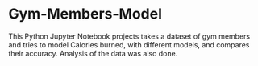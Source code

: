 # Gym-Members-Model
This Python Jupyter Notebook projects takes a dataset of gym members and tries to model Calories burned, with different models, and compares their accuracy. Analysis of the data was also done.
